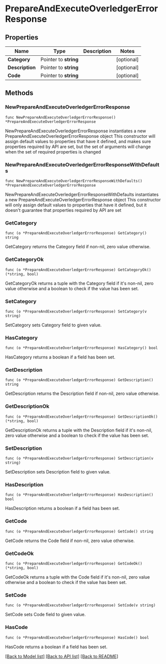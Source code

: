 # PrepareAndExecuteOverledgerErrorResponse

## Properties

Name | Type | Description | Notes
------------ | ------------- | ------------- | -------------
**Category** | Pointer to **string** |  | [optional] 
**Description** | Pointer to **string** |  | [optional] 
**Code** | Pointer to **string** |  | [optional] 

## Methods

### NewPrepareAndExecuteOverledgerErrorResponse

`func NewPrepareAndExecuteOverledgerErrorResponse() *PrepareAndExecuteOverledgerErrorResponse`

NewPrepareAndExecuteOverledgerErrorResponse instantiates a new PrepareAndExecuteOverledgerErrorResponse object
This constructor will assign default values to properties that have it defined,
and makes sure properties required by API are set, but the set of arguments
will change when the set of required properties is changed

### NewPrepareAndExecuteOverledgerErrorResponseWithDefaults

`func NewPrepareAndExecuteOverledgerErrorResponseWithDefaults() *PrepareAndExecuteOverledgerErrorResponse`

NewPrepareAndExecuteOverledgerErrorResponseWithDefaults instantiates a new PrepareAndExecuteOverledgerErrorResponse object
This constructor will only assign default values to properties that have it defined,
but it doesn't guarantee that properties required by API are set

### GetCategory

`func (o *PrepareAndExecuteOverledgerErrorResponse) GetCategory() string`

GetCategory returns the Category field if non-nil, zero value otherwise.

### GetCategoryOk

`func (o *PrepareAndExecuteOverledgerErrorResponse) GetCategoryOk() (*string, bool)`

GetCategoryOk returns a tuple with the Category field if it's non-nil, zero value otherwise
and a boolean to check if the value has been set.

### SetCategory

`func (o *PrepareAndExecuteOverledgerErrorResponse) SetCategory(v string)`

SetCategory sets Category field to given value.

### HasCategory

`func (o *PrepareAndExecuteOverledgerErrorResponse) HasCategory() bool`

HasCategory returns a boolean if a field has been set.

### GetDescription

`func (o *PrepareAndExecuteOverledgerErrorResponse) GetDescription() string`

GetDescription returns the Description field if non-nil, zero value otherwise.

### GetDescriptionOk

`func (o *PrepareAndExecuteOverledgerErrorResponse) GetDescriptionOk() (*string, bool)`

GetDescriptionOk returns a tuple with the Description field if it's non-nil, zero value otherwise
and a boolean to check if the value has been set.

### SetDescription

`func (o *PrepareAndExecuteOverledgerErrorResponse) SetDescription(v string)`

SetDescription sets Description field to given value.

### HasDescription

`func (o *PrepareAndExecuteOverledgerErrorResponse) HasDescription() bool`

HasDescription returns a boolean if a field has been set.

### GetCode

`func (o *PrepareAndExecuteOverledgerErrorResponse) GetCode() string`

GetCode returns the Code field if non-nil, zero value otherwise.

### GetCodeOk

`func (o *PrepareAndExecuteOverledgerErrorResponse) GetCodeOk() (*string, bool)`

GetCodeOk returns a tuple with the Code field if it's non-nil, zero value otherwise
and a boolean to check if the value has been set.

### SetCode

`func (o *PrepareAndExecuteOverledgerErrorResponse) SetCode(v string)`

SetCode sets Code field to given value.

### HasCode

`func (o *PrepareAndExecuteOverledgerErrorResponse) HasCode() bool`

HasCode returns a boolean if a field has been set.


[[Back to Model list]](../README.md#documentation-for-models) [[Back to API list]](../README.md#documentation-for-api-endpoints) [[Back to README]](../README.md)


